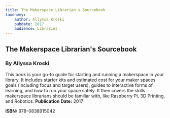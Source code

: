 ```yaml
---
title: The Makerspace Librarian's Sourcebook
taxonomy:
	author: Allyssa Kroski
	pubdate: 2017
	audience: Libraries
---
```

## The Makerspace Librarian's Sourcebook
### By Allyssa Kroski

This book is your go-to guide for starting and running a makerspace in your library.  It includes starter kits and estimated cost for your maker spaces goals (including focus and target users), guides to interactive forms of learning, and how to run your space safely. It then covers the skills makerspace librarians should be familiar with, like Raspberry Pi, 3D Printing, and Robotics.
**Publication Date:** 2017

**ISBN:** 978-0838915042